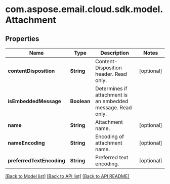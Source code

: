 
# com.aspose.email.cloud.sdk.model.Attachment

## Properties
Name | Type | Description | Notes
------------ | ------------- | ------------- | -------------
**contentDisposition** | **String** | Content-Disposition header. Read only.              |  [optional]
**isEmbeddedMessage** | **Boolean** | Determines if attachment is an embedded message. Read only.              | 
**name** | **String** | Attachment name.              |  [optional]
**nameEncoding** | **String** | Encoding of attachment name.              |  [optional]
**preferredTextEncoding** | **String** | Preferred text encoding.              |  [optional]


[[Back to Model list]](README.md#documentation-for-models) [[Back to API list]](README.md#documentation-for-api-endpoints) [[Back to API README]](README.md)

